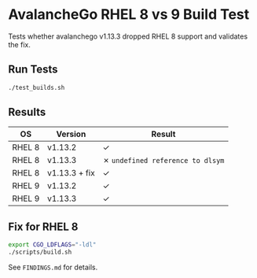 # AvalancheGo RHEL 8 vs 9 Build Test

Tests whether avalanchego v1.13.3 dropped RHEL 8 support and validates the fix.

## Run Tests

```bash
./test_builds.sh
```

## Results

| OS | Version | Result |
|---|---|---|
| RHEL 8 | v1.13.2 | ✓ |
| RHEL 8 | v1.13.3 | ✗ `undefined reference to dlsym` |
| RHEL 8 | v1.13.3 + fix | ✓ |
| RHEL 9 | v1.13.2 | ✓ |
| RHEL 9 | v1.13.3 | ✓ |

## Fix for RHEL 8

```bash
export CGO_LDFLAGS="-ldl"
./scripts/build.sh
```

See `FINDINGS.md` for details.
